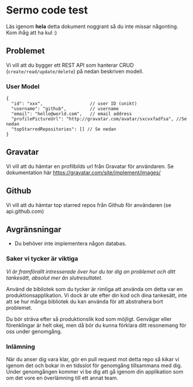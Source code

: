 # Sermo code test

Läs igenom **hela** detta dokument noggrant så du inte missar någonting. Kom ihåg att ha kul :)

## Problemet

Vi vill att du bygger ett REST API som hanterar CRUD (`create/read/update/delete`) på nedan beskriven modell.

### User Model

```
{
  "id": "xxx",                  // user ID (unikt)
  "username": "github",         // username
  "email": "hello@world.com",   // email address
  "profilePictureUrl": "http://gravatar.com/avatar/sxcvxfadfsa", //Se nedan
  "topStarredRepositories": [] // Se nedan
}
```

## Gravatar

Vi vill att du hämtar en profilbilds url från Gravatar för användaren. Se dokumentation här https://gravatar.com/site/implement/images/

## Github

Vi vill att du hämtar top starred repos från Github för användaren (se api.github.com)

## Avgränsningar

- Du behöver inte implementera någon databas.

### Saker vi tycker är viktiga

_Vi är framförallt intresserade över hur du tar dig an problemet och ditt tankesätt, absolut mer än slutresultatet._

Använd de bibliotek som du tycker är rimliga att använda om detta var en produktionsapplikation. Vi dock är ute efter din kod och dina tankesätt, inte att se hur många bibliotek du kan använda för att abstrahera bort problemet.

Du bör sträva efter så produktionslik kod som möjligt. Genvägar eller förenklingar är helt okej, men då bör du kunna förklara ditt resonemang för oss under genomgång.

### Inlämning

När du anser dig vara klar, gör en pull request mot detta repo så kikar vi igenom det och bokar in en tidsslot för genomgång tillsammans med dig. Under genomgången kommer vi be dig att gå igenom din applikation som om det vore en överlämning till ett annat team.
